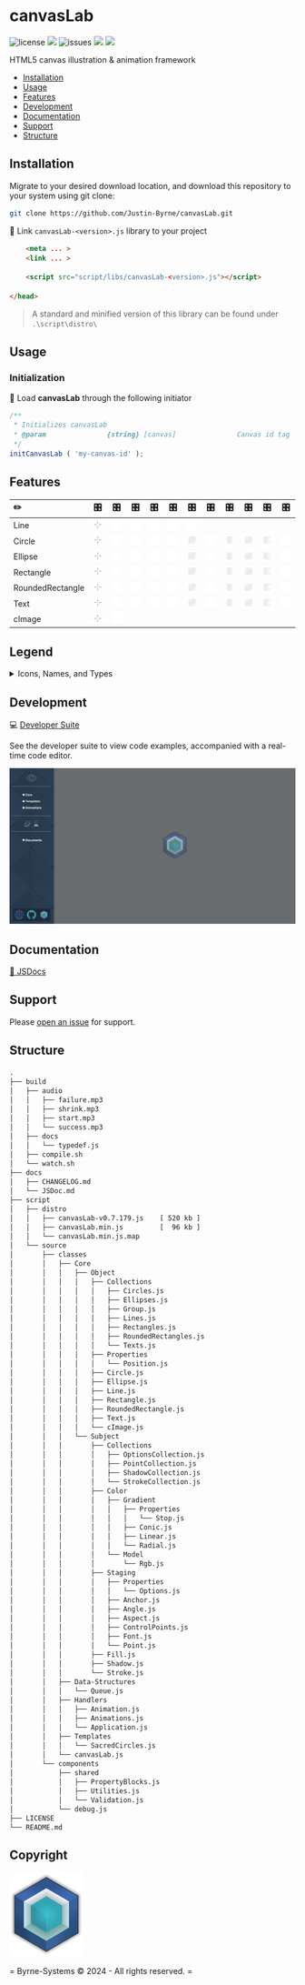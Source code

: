 # canvasLab

![license](https://img.shields.io/github/license/Justin-Byrne/canvasLab?style=flat-square)
<img src="https://img.shields.io/badge/Chrome-129.0.6668.70-yellow?style=flat-square&logo=googlechrome&logoColor=white" />
![issues](https://img.shields.io/github/issues/Justin-Byrne/canvasLab?style=flat-square)
<img src="https://img.shields.io/badge/Version-0.7.179-navy?style=flat-square" />
<img src="https://img.shields.io/github/languages/code-size/Justin-Byrne/canvasLab?style=flat-square" />

HTML5 canvas illustration & animation framework

- [Installation](#installation)
- [Usage](#usage)
- [Features](#features)
- [Development](#development)
- [Documentation](#documentation)
- [Support](#support)
- [Structure](#structure)

## Installation

Migrate to your desired download location, and download this repository to your system using git clone:

```sh
git clone https://github.com/Justin-Byrne/canvasLab.git
```

:paperclip: Link `canvasLab-<version>.js` library to your project

```html
    <meta ... >
    <link ... >

    <script src="script/libs/canvasLab-<version>.js"></script>

</head>
```

> A standard and minified version of this library can be found under `.\script\distro\`

## Usage

### Initialization

:truck: Load **canvasLab** through the following initiator

```javascript
/**
 * Initializes canvasLab
 * @param               {string} [canvas]               Canvas id tag
 */
initCanvasLab ( 'my-canvas-id' );
```

## Features

| :pencil2: 		| :control_knobs: | :control_knobs:   | :control_knobs: | :control_knobs: 	| :control_knobs: 	| :control_knobs: 				  | :control_knobs: | :control_knobs: 	| :control_knobs: 	| :control_knobs: | :control_knobs:   |
| :---------------- | :-------------: | :---------------: | :-------------: | :---------------: | :---------------: | :-----------------------------: | :-------------: | :---------------: | :---------------: | :-------------: | :---------------: |
| Line    			| ![Point][Point] | ![Anchor][Anchor] | ![Rgb][Rgb] 	| ![Stroke][Stroke] | ![Shadow][Shadow] | ![ControlPoints][ControlPoints] | 			    | 				  	| 				  	| 				  | 				  |
| Circle  			| ![Point][Point] | ![Anchor][Anchor] | ![Rgb][Rgb] 	| ![Stroke][Stroke] | ![Shadow][Shadow] | ![Fill][Fill] 				  | ![Stop][Stop]   | ![Linear][Linear] | ![Radial][Radial] | ![Conic][Conic] | ![Angle][Angle]   |
| Ellipse 			| ![Point][Point] | ![Anchor][Anchor] | ![Rgb][Rgb] 	| ![Stroke][Stroke] | ![Shadow][Shadow] | ![Fill][Fill] 				  | ![Stop][Stop]   | ![Linear][Linear] | ![Radial][Radial] | ![Conic][Conic] | ![Angle][Angle]   |
| Rectangle 		| ![Point][Point] | ![Anchor][Anchor] | ![Rgb][Rgb] 	| ![Stroke][Stroke] | ![Shadow][Shadow] | ![Fill][Fill] 				  | ![Stop][Stop]   | ![Linear][Linear] | ![Radial][Radial] | ![Conic][Conic] | ![Aspect][Aspect] |
| RoundedRectangle 	| ![Point][Point] | ![Anchor][Anchor] | ![Rgb][Rgb] 	| ![Stroke][Stroke] | ![Shadow][Shadow] | ![Fill][Fill] 				  | ![Stop][Stop]   | ![Linear][Linear] | ![Radial][Radial] | ![Conic][Conic] | ![Aspect][Aspect] |
| Text 				| ![Point][Point] | ![Anchor][Anchor] | ![Rgb][Rgb] 	| ![Stroke][Stroke] | ![Shadow][Shadow] | ![Fill][Fill] 				  | ![Stop][Stop]   | ![Linear][Linear] | ![Radial][Radial] | ![Conic][Conic] | ![Font][Font]  	  |
| cImage 			| ![Point][Point] | ![Anchor][Anchor] |             	| 					|					| 								  | 			    | 				  	|	 				| 				  |					  |

## Legend

<details>

<summary>Icons, Names, and Types</summary>

<table>
<td>

| :pencil2: 							| Name 				| Type     	|
| :-----------------------------------: | :---------------- | :-------- |
| ![Line][Line] 						| Line 				| Object 	|
| ![Circle][Circle] 					| Circle  			| Object 	|
| ![Ellipse][Ellipse] 					| Ellipse 			| Object 	|
| ![Rectangle][Rectangle] 				| Rectangle 		| Object 	|
| ![RoundedRectangle][RoundedRectangle] | RoundedRectangle 	| Object 	|
| ![Text][Text] 						| Text 				| Object 	|
| ![cImage][cImage] 					| cImage 			| Object 	|

</td>
<td>

| :control_knobs: 					| Name 				| Type      |
| :-------------------------------: | :---------------- | :-------- |
| ![Point][Point] 					| Point 			| Subject	|
| ![ControlPoints][ControlPoints] 	| ControlPoints 	| Subject 	|
| ![Anchor][Anchor] 				| Anchor 			| Subject 	|
| ![Angle][Angle] 					| Angle 			| Subject 	|
| ![Aspect][Aspect] 				| Aspect 			| Subject 	|
| ![Font][Font] 					| Font 				| Subject 	|
| ![Rgb][Rgb] 						| Rgb 				| Subject 	|

</td>
<td>

| :control_knobs: 		| Name 		| Type      |
| :-------------------: | :-------- | :-------- |
| ![Stroke][Stroke] 	| Stroke 	| Subject 	|
| ![Fill][Fill] 		| Fill 		| Subject 	|
| ![Stop][Stop] 		| Stop 		| Subject 	|
| ![Linear][Linear] 	| Linear 	| Subject 	|
| ![Radial][Radial] 	| Radial 	| Subject 	|
| ![Conic][Conic] 		| Conic 	| Subject 	|
| ![Shadow][Shadow] 	| Shadow 	| Subject 	|

</td>
</table>

</details>

[Line]: https://github.com/Justin-Byrne/canvasLab/blob/main/devSuite/images/svg/Object/Line.svg "Line"
[Circle]: https://github.com/Justin-Byrne/canvasLab/blob/main/devSuite/images/svg/Object/Circle.svg "Circle"
[Ellipse]: https://github.com/Justin-Byrne/canvasLab/blob/main/devSuite/images/svg/Object/Ellipse.svg "Ellipse"
[Rectangle]: https://github.com/Justin-Byrne/canvasLab/blob/main/devSuite/images/svg/Object/Rectangle.svg "Rectangle"
[RoundedRectangle]: https://github.com/Justin-Byrne/canvasLab/blob/main/devSuite/images/svg/Object/RoundedRectangle.svg "RoundedRectangle"
[Text]: https://github.com/Justin-Byrne/canvasLab/blob/main/devSuite/images/svg/Object/Text.svg "Text"
[cImage]: https://github.com/Justin-Byrne/canvasLab/blob/main/devSuite/images/svg/Object/cImage.svg "cImage"
[Point]: https://github.com/Justin-Byrne/canvasLab/blob/main/devSuite/images/svg/Subject/Point.svg "Point"
[ControlPoints]: https://github.com/Justin-Byrne/canvasLab/blob/main/devSuite/images/svg/Subject/ControlPoints.svg "ControlPoints"
[Anchor]: https://github.com/Justin-Byrne/canvasLab/blob/main/devSuite/images/svg/Subject/Anchor.svg "Anchor"
[Angle]: https://github.com/Justin-Byrne/canvasLab/blob/main/devSuite/images/svg/Subject/Angle.svg "Angle"
[Aspect]: https://github.com/Justin-Byrne/canvasLab/blob/main/devSuite/images/svg/Subject/Aspect.svg "Aspect"
[Font]: https://github.com/Justin-Byrne/canvasLab/blob/main/devSuite/images/svg/Subject/Font.svg "Font"
[Rgb]: https://github.com/Justin-Byrne/canvasLab/blob/main/devSuite/images/svg/Subject/Rgb.svg "Rgb"
[Stroke]: https://github.com/Justin-Byrne/canvasLab/blob/main/devSuite/images/svg/Subject/Stroke.svg "Stroke"
[Fill]: https://github.com/Justin-Byrne/canvasLab/blob/main/devSuite/images/svg/Subject/Fill.svg "Fill"
[Stop]: https://github.com/Justin-Byrne/canvasLab/blob/main/devSuite/images/svg/Subject/Stop.svg "Stop"
[Linear]: https://github.com/Justin-Byrne/canvasLab/blob/main/devSuite/images/svg/Subject/Linear.svg "Linear"
[Radial]: https://github.com/Justin-Byrne/canvasLab/blob/main/devSuite/images/svg/Subject/Radial.svg "Radial"
[Conic]: https://github.com/Justin-Byrne/canvasLab/blob/main/devSuite/images/svg/Subject/Conic.svg "Conic"
[Shadow]: https://github.com/Justin-Byrne/canvasLab/blob/main/devSuite/images/svg/Subject/Shadow.svg "Shadow"

## Development

:computer: [Developer Suite](https://byrne-systems.com/portal/canvasLab/devSuite/index.html)

See the developer suite to view code examples, accompanied with a real-time code editor.

![devSuite](https://github.com/Justin-Byrne/canvasLab/blob/main/images/devSuite.png)

## Documentation

[:book: JSDocs](https://byrne-systems.com/portal/canvasLab/docs/JSDoc/index.html)


## Support

Please [open an issue](https://github.com/Justin-Byrne/canvasLab/issues/new) for support.

## Structure

```
.
├── build
│   ├── audio
│   │   ├── failure.mp3
│   │   ├── shrink.mp3
│   │   ├── start.mp3
│   │   └── success.mp3
│   ├── docs
│   │   └── typedef.js
│   ├── compile.sh
│   └── watch.sh
├── docs
│   ├── CHANGELOG.md
│   └── JSDoc.md
├── script
│   ├── distro
│   │   ├── canvasLab-v0.7.179.js    [ 520 kb ]
│   │   ├── canvasLab.min.js         [  96 kb ]
│   │   └── canvasLab.min.js.map
│   └── source
│       ├── classes
│       │   ├── Core
│       │   │   ├── Object
│       │   │   │   ├── Collections
│       │   │   │   │   ├── Circles.js
│       │   │   │   │   ├── Ellipses.js
│       │   │   │   │   ├── Group.js
│       │   │   │   │   ├── Lines.js
│       │   │   │   │   ├── Rectangles.js
│       │   │   │   │   ├── RoundedRectangles.js
│       │   │   │   │   └── Texts.js
│       │   │   │   ├── Properties
│       │   │   │   │   └── Position.js
│       │   │   │   ├── Circle.js
│       │   │   │   ├── Ellipse.js
│       │   │   │   ├── Line.js
│       │   │   │   ├── Rectangle.js
│       │   │   │   ├── RoundedRectangle.js
│       │   │   │   ├── Text.js
│       │   │   │   └── cImage.js
│       │   │   └── Subject
│       │   │       ├── Collections
│       │   │       │   ├── OptionsCollection.js
│       │   │       │   ├── PointCollection.js
│       │   │       │   ├── ShadowCollection.js
│       │   │       │   └── StrokeCollection.js
│       │   │       ├── Color
│       │   │       │   ├── Gradient
│       │   │       │   │   ├── Properties
│       │   │       │   │   │   └── Stop.js
│       │   │       │   │   ├── Conic.js
│       │   │       │   │   ├── Linear.js
│       │   │       │   │   └── Radial.js
│       │   │       │   └── Model
│       │   │       │       └── Rgb.js
│       │   │       ├── Staging
│       │   │       │   ├── Properties
│       │   │       │   │   └── Options.js
│       │   │       │   ├── Anchor.js
│       │   │       │   ├── Angle.js
│       │   │       │   ├── Aspect.js
│       │   │       │   ├── ControlPoints.js
│       │   │       │   ├── Font.js
│       │   │       │   └── Point.js
│       │   │       ├── Fill.js
│       │   │       ├── Shadow.js
│       │   │       └── Stroke.js
│       │   ├── Data-Structures
│       │   │   └── Queue.js
│       │   ├── Handlers
│       │   │   ├── Animation.js
│       │   │   ├── Animations.js
│       │   │   └── Application.js
│       │   ├── Templates
│       │   │   └── SacredCircles.js
│       │   └── canvasLab.js
│       └── components
│           ├── shared
│           │   ├── PropertyBlocks.js
│           │   ├── Utilities.js
│           │   └── Validation.js
│           └── debug.js
├── LICENSE
└── README.md
```
 
## Copyright

![Byrne-Systems](https://github.com/Justin-Byrne/canvasLab/blob/main/images/cube_sm.png)

= Byrne-Systems © 2024 - All rights reserved. =

